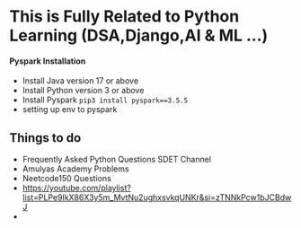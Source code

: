# This is Fully Related to Python Learning (DSA,Django,AI & ML ...)

#### Pyspark Installation
- Install Java version 17 or above
- Install Python version 3 or above
- Install Pyspark `pip3 install pyspark==3.5.5`
- setting up env to pyspark 

## Things to do
- Frequently Asked Python Questions SDET Channel
- Amulyas Academy Problems
- Neetcode150 Questions 
- https://youtube.com/playlist?list=PLPe9IkX86X3y5m_MvtNu2ughxsvkqUNKr&si=zTNNkPcw1bJCBdwJ
- 